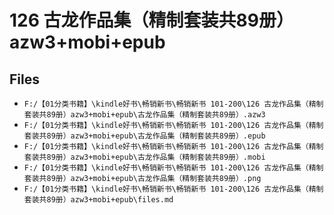 # 126 古龙作品集（精制套装共89册）azw3+mobi+epub

## Files

- `F:/【01分类书籍】\kindle好书\畅销新书\畅销新书 101-200\126 古龙作品集（精制套装共89册）azw3+mobi+epub\古龙作品集（精制套装共89册）.azw3`
- `F:/【01分类书籍】\kindle好书\畅销新书\畅销新书 101-200\126 古龙作品集（精制套装共89册）azw3+mobi+epub\古龙作品集（精制套装共89册）.epub`
- `F:/【01分类书籍】\kindle好书\畅销新书\畅销新书 101-200\126 古龙作品集（精制套装共89册）azw3+mobi+epub\古龙作品集（精制套装共89册）.mobi`
- `F:/【01分类书籍】\kindle好书\畅销新书\畅销新书 101-200\126 古龙作品集（精制套装共89册）azw3+mobi+epub\古龙作品集（精制套装共89册）.png`
- `F:/【01分类书籍】\kindle好书\畅销新书\畅销新书 101-200\126 古龙作品集（精制套装共89册）azw3+mobi+epub\files.md`
